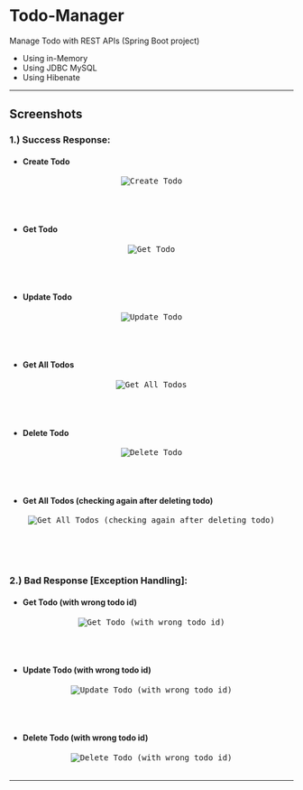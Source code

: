 # Todo-Manager
Manage Todo with REST APIs (Spring Boot project)
* Using in-Memory
* Using JDBC MySQL
* Using Hibenate

<hr>

<!-- Screenshots lists -->

## Screenshots

### 1.) Success Response:

* #### Create Todo
<table><kbd><p align="center">
    <img src="https://github.com/im-aditya-rathi/Todo-Manager/blob/master/src/main/resources/screenshots/1.png" alt="Create Todo"/>
</p></kbd></table>

<br>

* #### Get Todo
<table><kbd><p align="center">
    <img src="https://github.com/im-aditya-rathi/Todo-Manager/blob/master/src/main/resources/screenshots/2.png" alt="Get Todo"/>
</p></kbd></table>

<br>

* #### Update Todo
<table><kbd><p align="center">
    <img src="https://github.com/im-aditya-rathi/Todo-Manager/blob/master/src/main/resources/screenshots/3.png" alt="Update Todo"/>
</p></kbd></table>

<br>

* #### Get All Todos
<table><kbd><p align="center">
    <img src="https://github.com/im-aditya-rathi/Todo-Manager/blob/master/src/main/resources/screenshots/4.png" alt="Get All Todos"/>
</p></kbd></table>

<br>

* #### Delete Todo
<table><kbd><p align="center">
    <img src="https://github.com/im-aditya-rathi/Todo-Manager/blob/master/src/main/resources/screenshots/5.png" alt="Delete Todo"/>
</p></kbd></table>

<br>

* #### Get All Todos (checking again after deleting todo)
<table><kbd><p align="center">
    <img src="https://github.com/im-aditya-rathi/Todo-Manager/blob/master/src/main/resources/screenshots/6.png" alt="Get All Todos (checking again after deleting todo)"/>
</p></kbd></table>

<br><br>

### 2.) Bad Response [Exception Handling]:

* #### Get Todo (with wrong todo id)
<table><kbd><p align="center">
    <img src="https://github.com/im-aditya-rathi/Todo-Manager/blob/master/src/main/resources/screenshots/0_Exception_Handling_1.png" alt="Get Todo (with wrong todo id)"/>
</p></kbd></table>

<br>

* #### Update Todo (with wrong todo id)
<table><kbd><p align="center">
    <img src="https://github.com/im-aditya-rathi/Todo-Manager/blob/master/src/main/resources/screenshots/0_Exception_Handling_2.png" alt="Update Todo (with wrong todo id)"/>
</p></kbd></table>

<br>

* #### Delete Todo (with wrong todo id)
<table><kbd><p align="center">
    <img src="https://github.com/im-aditya-rathi/Todo-Manager/blob/master/src/main/resources/screenshots/0_Exception_Handling_3.png" alt="Delete Todo (with wrong todo id)"/>
</p></kbd></table>

<hr>
